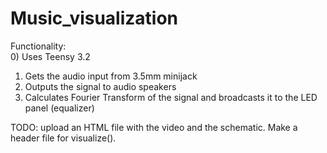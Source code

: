 # Music_visualization

Functionality:  
0) Uses Teensy 3.2 
1) Gets the audio input from 3.5mm minijack 
2) Outputs the signal to audio speakers
3) Calculates Fourier Transform of the signal and broadcasts it to the LED panel (equalizer)

TODO: upload an HTML file with the video and the schematic. Make a header file for visualize().
